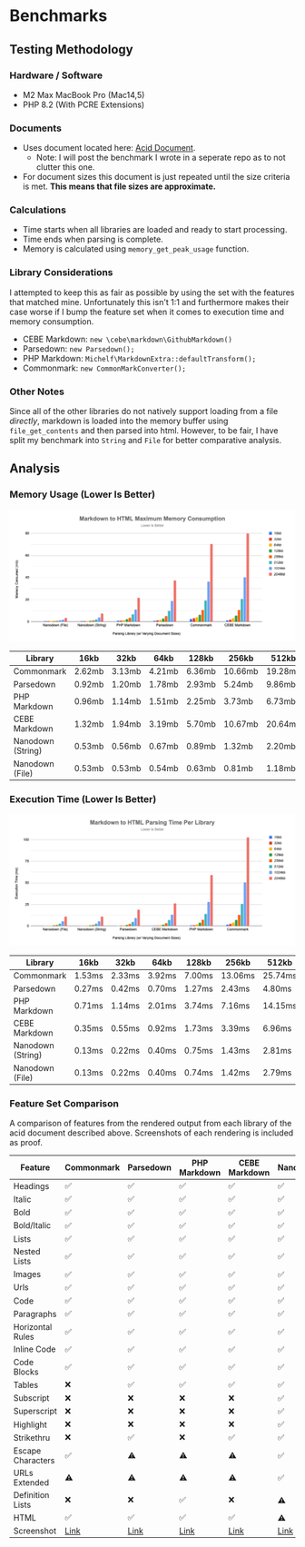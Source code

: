 # Benchmarks

## Testing Methodology

### Hardware / Software
- M2 Max MacBook Pro (Mac14,5)
- PHP 8.2 (With PCRE Extensions)

### Documents
- Uses document located here: [Acid Document](acid.md).
    - Note: I will post the benchmark I wrote in a seperate repo as to not clutter this one.
- For document sizes this document is just repeated until the size criteria is met. **This means that file sizes are approximate.**

### Calculations
- Time starts when all libraries are loaded and ready to start processing.
- Time ends when parsing is complete.
- Memory is calculated using `memory_get_peak_usage` function.

### Library Considerations
I attempted to keep this as fair as possible by using the set with the features that matched mine. Unfortunately this isn't 1:1 and furthermore makes their case worse if I bump the feature set when it comes to execution time and memory consumption.

- CEBE Markdown: `new \cebe\markdown\GithubMarkdown()`
- Parsedown: `new Parsedown();`
- PHP Markdown: `Michelf\MarkdownExtra::defaultTransform();`
- Commonmark: `new CommonMarkConverter();`

### Other Notes
Since all of the other libraries do not natively support loading from a file *directly*, markdown is loaded into the memory buffer using `file_get_contents` and then parsed into html. However, to be fair, I have split my benchmark into  `String` and `File` for better comparative analysis.

## Analysis

### Memory Usage (Lower Is Better)

![Memory Chart](images/chart-mem.png)

|Library|16kb|32kb|64kb|128kb|256kb|512kb|1024kb|2048kb|
|-|-|-|-|-|-|-|-|-|
|Commonmark|2.62mb|3.13mb|4.21mb|6.36mb|10.66mb|19.28mb|36.24mb|70.45mb|
|Parsedown|0.92mb|1.20mb|1.78mb|2.93mb|5.24mb|9.86mb|18.95mb|37.32mb|
|PHP Markdown|0.96mb|1.14mb|1.51mb|2.25mb|3.73mb|6.73mb|11.24mb|21.82mb|
|CEBE Markdown|1.32mb|1.94mb|3.19mb|5.70mb|10.67mb|20.64mb|40.29mb|79.90mb|
|Nanodown (String)|0.53mb|0.56mb|0.67mb|0.89mb|1.32mb|2.20mb|3.91mb|7.40mb|
|Nanodown (File)|0.53mb|0.53mb|0.54mb|0.63mb|0.81mb|1.18mb|1.90mb|3.37mb|

### Execution Time (Lower Is Better)

![Execution Time Chart](images/chart-time.png)

|Library|16kb|32kb|64kb|128kb|256kb|512kb|1024kb|2048kb|
|-|-|-|-|-|-|-|-|-|
|Commonmark|1.53ms|2.33ms|3.92ms|7.00ms|13.06ms|25.74ms|50.65ms|102.82ms|
|Parsedown|0.27ms|0.42ms|0.70ms|1.27ms|2.43ms|4.80ms|9.39ms|18.79ms|
|PHP Markdown|0.71ms|1.14ms|2.01ms|3.74ms|7.16ms|14.15ms|28.02ms|59.15ms|
|CEBE Markdown|0.35ms|0.55ms|0.92ms|1.73ms|3.39ms|6.96ms|13.10ms|26.36ms|
|Nanodown (String)|0.13ms|0.22ms|0.40ms|0.75ms|1.43ms|2.81ms|5.53ms|11.00ms|
|Nanodown (File)|0.13ms|0.22ms|0.40ms|0.74ms|1.42ms|2.79ms|5.50ms|10.94ms|

### Feature Set Comparison

A comparison of features from the rendered output from each library of the acid document described above. Screenshots of each rendering is included as proof.

| Feature | Commonmark | Parsedown | PHP Markdown | CEBE Markdown | Nanodown |
|-|-|-|-|-|-
|Headings|✅|✅|✅|✅|✅
|Italic|✅|✅|✅|✅|✅
|Bold|✅|✅|✅|✅|✅
|Bold/Italic|✅|✅|✅|✅|✅
|Lists|✅|✅|✅|✅|✅
|Nested Lists|✅|✅|✅|✅|✅
|Images|✅|✅|✅|✅|✅
|Urls|✅|✅|✅|✅|✅
|Code|✅|✅|✅|✅|✅
|Paragraphs|✅|✅|✅|✅|✅
|Horizontal Rules|✅|✅|✅|✅|✅
|Inline Code|✅|✅|✅|✅|✅
|Code Blocks|✅|✅|✅|✅|✅
|Tables|❌|✅|✅|✅|✅
|Subscript|❌|❌|❌|❌|✅
|Superscript|❌|❌|❌|❌|✅
|Highlight|❌|❌|❌|❌|✅
|Strikethru|❌|✅|❌|✅|✅
|Escape Characters|✅|⚠️|⚠️|⚠️|✅
|URLs Extended|⚠️|⚠️|⚠️|⚠️|✅
|Definition Lists|❌|❌|✅|❌|⚠️
|HTML|✅|✅|✅|✅|⚠️
|Screenshot|[Link](images/screenshots/commonmark.jpg)|[Link](images/screenshots/parsedown.jpg)|[Link](images/screenshots/php-markdown.jpg)|[Link](images/screenshots/cebe-markdown.jpg)|[Link](images/screenshots/nanodown.jpg)
